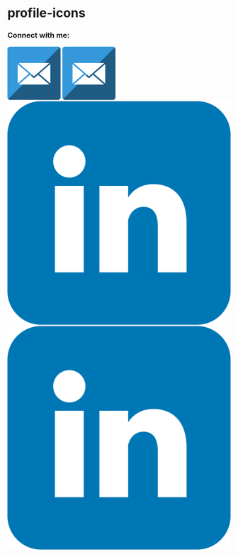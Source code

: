 # profile-icons

### Connect with me:
[![email](./mail.svg)](mailto:yagizodabasi0@gmail.com/#gh-dark-mode-only)
[![email](./mail.svg)](mailto:yagizodabasi0@gmail.com/#gh-light-mode-only)
&nbsp;&nbsp;
[![LinkedIn](./linkedin.svg)](https://www.linkedin.com/in/yagizodabasi/#gh-light-mode-only)
[![LinkedIn](./linkedin.svg)](https://www.linkedin.com/in/yagizodabasi/#gh-dark-mode-only)
